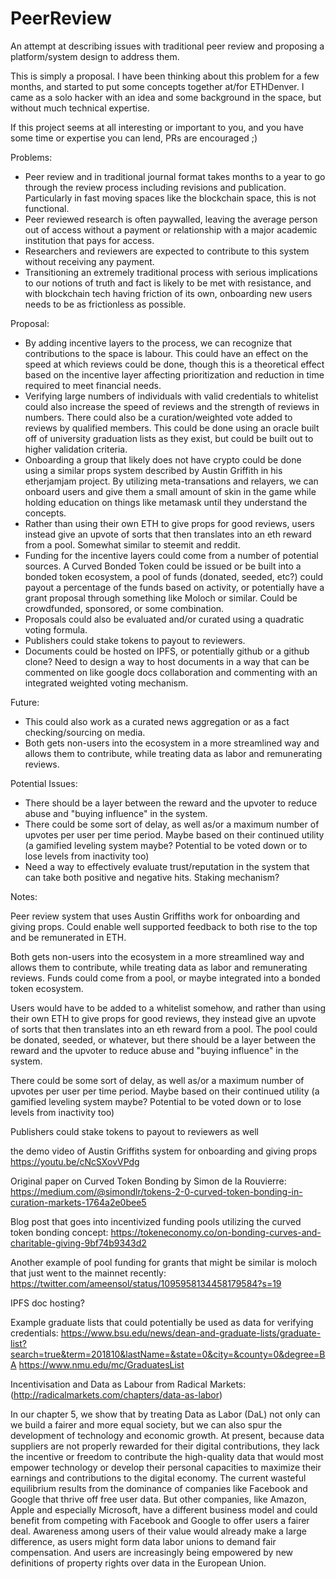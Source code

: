 # PeerReview
An attempt at describing issues with traditional peer review and proposing a platform/system design to address them.

This is simply a proposal. I have been thinking about this problem for a few months, and started to put some concepts together at/for ETHDenver. I came as a solo hacker with an idea and some background in the space, but without much technical expertise.

If this project seems at all interesting or important to you, and you have some time or expertise you can lend, PRs are encouraged ;)

Problems:
- Peer review and in traditional journal format takes months to a year to go through the review process including revisions and
publication. Particularly in fast moving spaces like the blockchain space, this is not functional.
- Peer reviewed research is often paywalled, leaving the average person out of access without a payment or relationship with a 
major academic institution that pays for access.
- Researchers and reviewers are expected to contribute to this system without receiving any payment.
- Transitioning an extremely traditional process with serious implications to our notions of truth and fact is likely to be met 
with resistance, and with blockchain tech having friction of its own, onboarding new users needs to be as frictionless as possible.

Proposal: 
- By adding incentive layers to the process, we can recognize that contributions to the space is labour. This could have an effect 
on the speed at which reviews could be done, though this is a theoretical effect based on the incentive layer affecting prioritization 
and reduction in time required to meet financial needs.
- Verifying large numbers of individuals with valid credentials to whitelist could also increase the speed of reviews and the 
strength of reviews in numbers. There could also be a curation/weighted vote added to reviews by qualified members. This could be 
done using an oracle built off of university graduation lists as they exist, but could be built out to higher validation criteria.
- Onboarding a group that likely does not have crypto could be done using a similar props system described by Austin Griffith in 
his etherjamjam project. By utilizing meta-transations and relayers, we can onboard users and give them a small amount of skin in 
the game while holding education on things like metamask until they understand the concepts.
- Rather than using their own ETH to give props for good reviews, users instead give an upvote of sorts that then translates into 
an eth reward from a pool. Somewhat similar to steemit and reddit.
- Funding for the incentive layers could come from a number of potential sources. A Curved Bonded Token could be issued or be built
into a bonded token ecosystem, a pool of funds (donated, seeded, etc?) could payout a percentage of the funds based on activity, or
potentially have a grant proposal through something like Moloch or similar. Could be crowdfunded, sponsored, or some combination.
- Proposals could also be evaluated and/or curated using a quadratic voting formula.
- Publishers could stake tokens to payout to reviewers.
- Documents could be hosted on IPFS, or potentially github or a github clone? Need to design a way to host documents in a way that 
can be commented on like google docs collaboration and commenting with an integrated weighted voting mechanism.

Future:
- This could also work as a curated news aggregation or as a fact checking/sourcing on media.
- Both gets non-users into the ecosystem in a more streamlined way and allows them to contribute, while treating data as labor and 
remunerating reviews.

Potential Issues:
- There should be a layer between the reward and the upvoter to reduce abuse and "buying influence" in the system.
- There could be some sort of delay, as well as/or a maximum number of upvotes per user per time period. Maybe based on their continued utility (a gamified leveling system maybe? Potential to be voted down or to lose levels from inactivity too)
- Need a way to effectively evaluate trust/reputation in the system that can take both positive and negative hits. Staking mechanism?



Notes:

Peer review system that uses Austin Griffiths work for onboarding and giving props. Could enable well supported feedback to both rise 
to the top and be remunerated in ETH. 

Both gets non-users into the ecosystem in a more streamlined way and allows them to contribute, while treating data as labor and 
remunerating reviews. Funds could come from a pool, or maybe integrated into a bonded token ecosystem.

Users would have to be added to a whitelist somehow, and rather than using their own ETH to give props for good reviews, they instead
give an upvote of sorts that then translates into an eth reward from a pool. The pool could be donated, seeded, or whatever, but there 
should be a layer between the reward and the upvoter to reduce abuse and "buying influence" in the system.

There could be some sort of delay, as well as/or a maximum number of upvotes per user per time period. Maybe based on their continued 
utility (a gamified leveling system maybe? Potential to be voted down or to lose levels from inactivity too)

Publishers could stake tokens to payout to reviewers as well

the demo video of Austin Griffiths system for onboarding and giving props
https://youtu.be/cNcSXovVPdg

Original paper on Curved Token Bonding by Simon de la Rouvierre: 
https://medium.com/@simondlr/tokens-2-0-curved-token-bonding-in-curation-markets-1764a2e0bee5

Blog post that goes into incentivized funding pools utilizing the curved token bonding concept: 
https://tokeneconomy.co/on-bonding-curves-and-charitable-giving-9bf74b9343d2 

Another example of pool funding for grants that might be similar is moloch that just went to the mainnet recently: 
https://twitter.com/ameensol/status/1095958134458179584?s=19

IPFS doc hosting?

Example graduate lists that could potentially be used as data for verifying credentials:
https://www.bsu.edu/news/dean-and-graduate-lists/graduate-list?search=true&term=201810&lastName=&state=0&city=&county=0&degree=BA 
https://www.nmu.edu/mc/GraduatesList 

Incentivisation and Data as Labour from Radical Markets: (http://radicalmarkets.com/chapters/data-as-labor)

In our chapter 5, we show that by treating Data as Labor (DaL) not only can we build a fairer and more equal society, but we can 
also spur the development of technology and economic growth. At present, because data suppliers are not properly rewarded for their
digital contributions, they lack the incentive or freedom to contribute the high-quality data that would most empower technology or
develop their personal capacities to maximize their earnings and contributions to the digital economy. The current wasteful equilibrium
results from the dominance of companies like Facebook and Google that thrive off free user data. But other companies, like Amazon, 
Apple and especially Microsoft, have a different business model and could benefit from competing with Facebook and Google to offer 
users a fairer deal. Awareness among users of their value would already make a large difference, as users might form data labor 
unions to demand fair compensation. And users are increasingly being empowered by new definitions of property rights over data in 
the European Union.
